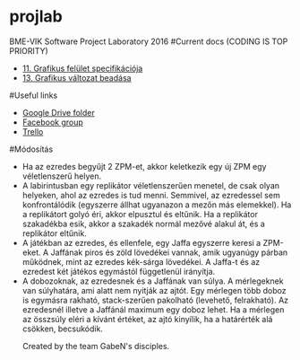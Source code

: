 # projlab
BME-VIK Software Project Laboratory 2016
#Current docs (CODING IS TOP PRIORITY)
<ul>
<li><a href="https://docs.google.com/a/lapaj.hu/document/d/1AVpWnX1TS_U8OVSY4NKNwoz8CO2TcttE6_QUmJllUXY/edit?usp=drive_web">11. Grafikus felület specifikációja</a></li>
<li><a href="https://docs.google.com/document/d/1kcAR67_PEhM0RCBmfs1Ui1GXFTMRiV1hMT4_1uuYSbA/edit">13. Grafikus változat beadása</a></li>
</ul>
#Useful links
<ul>
<li><a href="https://drive.google.com/drive/u/0/folders/0Bw-xAdb3W-NGbXJycGl0b3h2UXM">Google Drive folder</a></li>
<li><a href="https://www.facebook.com/groups/533227723524350/">Facebook group</a></li>
<li><a href="https://trello.com/b/4YOVSrMX/gaben-s-disciples">Trello</a></li>
</ul>

#Módosítás
<ul>
<li>Ha az ezredes begyűjt 2 ZPM-et, akkor keletkezik egy új ZPM egy véletlenszerű helyen.</li>
<li>A labirintusban egy replikátor véletlenszerűen menetel, de csak olyan helyeken, ahol az ezredes is tud menni. Semmivel, az ezredessel sem konfrontálódik (egyszerre állhat ugyanazon a mezőn más elemekkel). Ha a replikátort golyó éri, akkor elpusztul és eltűnik. Ha a replikátor szakadékba esik, akkor a szakadék normál mezővé alakul át, és a replikátor eltűnik.</li>
<li>A játékban az ezredes, és ellenfele, egy Jaffa egyszerre keresi a ZPM-eket. A Jaffának piros és zöld lövedékei vannak, amik ugyanúgy párban működnek, mint az ezredes kék-sárga lövedékei. A Jaffa-t és az ezredest két játékos egymástól függetlenül irányítja.</li>
<li>A dobozoknak, az ezredesnek és a Jaffának van súlya. A mérlegeknek van súlyhatára, ami alatt nem nyitják az ajtót. Egy mérlegen több doboz is egymásra rakható, stack-szerűen pakolható (levehető, felrakható). Az ezredesnél illetve a Jaffánál maximum egy doboz lehet. Ha a mérlegen az összsúly eléri a kívánt értéket, az ajtó kinyílik, ha a határérték alá csökken, becsukódik.</li>

Created by the team GabeN's disciples.
